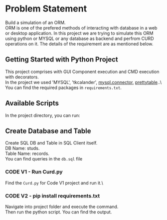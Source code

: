 # Problem Statement
Build a simulation of an ORM.\
ORM is one of the prefered methods of interacting with database in a web or desktop application. In this project we are trying to simulate this ORM using python or MYSQL or any database as backend and perfrom CURD operations on it. The details of the requirement are as mentioned below.
## Getting Started with Python Project
This project comprises with GUI Component execution and CMD execution with decorators.\
In the project we used 'MYSQL', 'tkcalander', [mysql.connector](https://pypi.org/project/mysql-connector-python/), [prettytable](https://pypi.org/project/prettytable/)..\ 
You can find the required packages in `requirements.txt`.
## Available Scripts

In the project directory, you can run:
## Create Database and Table

Create SQL DB and Table in SQL Client itself.\
DB Name: studs.\
Table Name: records.\
You can find queries in the `db.sql` file

### CODE V1 - Run Curd.py

Find the `Curd.py` for Code V1 project and run it.\

### CODE V2 - pip install requirements.txt

Navigate into project folder and execute the command.\
Then run the python script. You can find the output.




